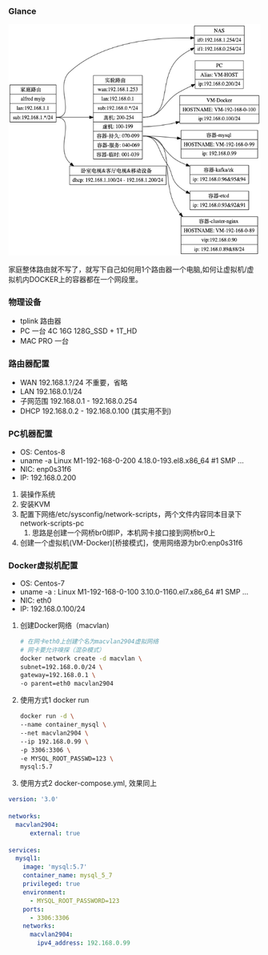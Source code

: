 ### Glance
![](./graph/lab.network.png)

家庭整体路由就不写了，就写下自己如何用1个路由器一个电脑,如何让虚拟机/虚拟机内DOCKER上的容器都在一个网段里。

### 物理设备
* tplink 路由器
* PC 一台 4C 16G 128G_SSD + 1T_HD
* MAC PRO 一台

### 路由器配置
* WAN 192.168.1.?/24 不重要，省略
* LAN 192.168.0.1/24
* 子网范围 192.168.0.1 - 192.168.0.254
* DHCP 192.168.0.2 - 192.168.0.100 (其实用不到)

### PC机器配置
* OS: Centos-8
* uname -a Linux M1-192-168-0-200 4.18.0-193.el8.x86_64 #1 SMP ...
* NIC: enp0s31f6
* IP: 192.168.0.200

1. 装操作系统
2. 安装KVM
3. 配置下网络/etc/sysconfig/network-scripts，两个文件内容同本目录下network-scripts-pc
   1. 思路是创建一个网桥br0绑IP，本机网卡接口接到网桥br0上
4. 创建一个虚拟机(VM-Docker)[桥接模式]，使用网络源为br0:enp0s31f6


### Docker虚拟机配置
* OS: Centos-7
* uname -a : Linux M1-192-168-0-100 3.10.0-1160.el7.x86_64 #1 SMP ...
* NIC: eth0
* IP: 192.168.0.100/24

1. 创建Docker网络（macvlan)
    ```bash
    # 在网卡eth0上创建个名为macvlan2904虚拟网络
    # 网卡要允许嗅探（混杂模式）
    docker network create -d macvlan \
    subnet=192.168.0.0/24 \
    gateway=192.168.0.1 \
    -o parent=eth0 macvlan2904
    ```
2. 使用方式1 docker run
    ```bash
    docker run -d \
    --name container_mysql \
    --net macvlan2904 \
    --ip 192.168.0.99 \
    -p 3306:3306 \
    -e MYSQL_ROOT_PASSWD=123 \
    mysql:5.7
    ```
3. 使用方式2 docker-compose.yml, 效果同上
```yaml
version: '3.0'

networks:
  macvlan2904:
      external: true

services:
  mysql1:
    image: 'mysql:5.7'
    container_name: mysql_5_7
    privileged: true
    environment:
      - MYSQL_ROOT_PASSWORD=123
    ports:
      - 3306:3306
    networks:
      macvlan2904:
        ipv4_address: 192.168.0.99
```